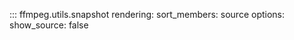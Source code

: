 ::: ffmpeg.utils.snapshot
    rendering:
      sort_members: source
    options:
      show_source: false
